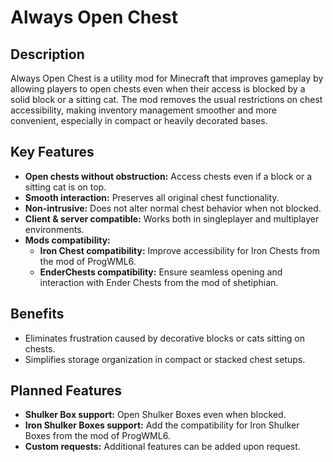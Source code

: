 # Always Open Chest

## Description

Always Open Chest is a utility mod for Minecraft that improves gameplay by allowing players to open chests even when their access is blocked by a solid block or a sitting cat. The mod removes the usual restrictions on chest accessibility, making inventory management smoother and more convenient, especially in compact or heavily decorated bases.

## Key Features

*   **Open chests without obstruction:** Access chests even if a block or a sitting cat is on top.
*   **Smooth interaction:** Preserves all original chest functionality.
*   **Non-intrusive:** Does not alter normal chest behavior when not blocked.
*   **Client & server compatible:** Works both in singleplayer and multiplayer environments.
*   **Mods compatibility:**
    *   **Iron Chest compatibility:** Improve accessibility for Iron Chests from the mod of ProgWML6.
    *   **EnderChests compatibility:** Ensure seamless opening and interaction with Ender Chests from the mod of shetiphian.

## Benefits

*   Eliminates frustration caused by decorative blocks or cats sitting on chests.
*   Simplifies storage organization in compact or stacked chest setups.

## Planned Features

*   **Shulker Box support:** Open Shulker Boxes even when blocked.
*   **Iron Shulker Boxes support:** Add the compatibility for Iron Shulker Boxes from the mod of ProgWML6.
*   **Custom requests:** Additional features can be added upon request.
